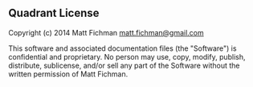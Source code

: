 Quadrant License
----------------

Copyright (c) 2014 Matt Fichman <matt.fichman@gmail.com>

This software and associated documentation files (the "Software") is confidential and
proprietary. No person may use, copy, modify, publish, distribute, sublicense, and/or
sell any part of the Software without the written permission of Matt Fichman.
